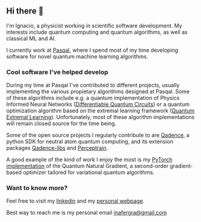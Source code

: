 ## Hi there 👋

I'm Ignacio, a physicist working in scientific software development. My interests include quantum computing and quantum algorithms, as well as classical ML and AI.

I currently work at [Pasqal](https://www.pasqal.com/), where I spend most of my time developing software for novel quantum machine learning algorithms. 

### Cool software I've helped develop

During my time at Pasqal I've contributed to different projects, usually implementing the various propietary algorithms designed at Pasqal. Some of these algorithms include e.g. a quantum implementation of Physics Informed Neural Networks  ([Differentiable Quantum Circuits](https://arxiv.org/abs/2011.10395)) or a quantum optimization algorithm based on the extremal learning framework ([Quantum Extremal Learning](https://arxiv.org/abs/2205.02807)). Unfortunately, most of these algorithm implementations will remain closed source for the time being.

Some of the open source projects I regularly contribute to are [Qadence](https://github.com/pasqal-io/qadence), a python SDK for neutral atom quantum computing, and its extension packages [Qadence-libs](https://github.com/pasqal-io/qadence-libs) and  [Perceptrain](https://github.com/pasqal-io/perceptrain).

A good example of the kind of work I enjoy the most is my [PyTorch implementation](https://github.com/pasqal-io/qadence-libs/blob/main/qadence_libs/qinfo_tools) of the Quantum Natural Gradient, a second-order gradient-based optimizer tailored for variational quantum algorithms.


### Want to know more?

Feel free to visit my [linkedin](www.linkedin.com/in/ignacio-fernandez-grana) and my [personal webpage](https://inafergra.github.io/). 

Best way to reach me is my personal email inafergra@gmail.com

<!-- ### Education -->


<!--
**inafergra/inafergra** is a ✨ _special_ ✨ repository because its `README.md` (this file) appears on your GitHub profile.

Here are some ideas to get you started:

- 🔭 I’m currently working on ...
- 🌱 I’m currently learning ...
- 👯 I’m looking to collaborate on ...
- 🤔 I’m looking for help with ...
- 💬 Ask me about ...
- 📫 How to reach me: ...
- 😄 Pronouns: ...
- ⚡ Fun fact: ...
-->





